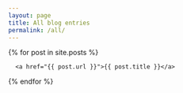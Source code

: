 ```yaml
---
layout: page
title: All blog entries
permalink: /all/
---
```




  {% for post in site.posts %}
  
      <a href="{{ post.url }}">{{ post.title }}</a>
  
  {% endfor %}
